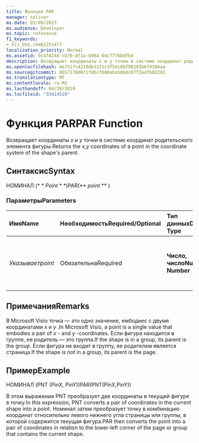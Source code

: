 ```yaml
---
title: Функция PAR
manager: soliver
ms.date: 03/09/2015
ms.audience: Developer
ms.topic: reference
f1_keywords:
- Vis_DSS.chm82251477
localization_priority: Normal
ms.assetid: 9caf424d-cb70-8f1a-b984-64cf776bdfb4
description: Возвращает координаты x и y точки в системе координат родительского элемента фигуры.
ms.openlocfilehash: 4e7517c4210db31f1c3f5dc8bf98185b6f4104aa
ms.sourcegitcommit: 8657170d071f9bcf680aba50b9c07f2a4fb82283
ms.translationtype: MT
ms.contentlocale: ru-RU
ms.lasthandoff: 04/28/2019
ms.locfileid: "33414510"
---
```

# <a name="par-function"></a><span data-ttu-id="29081-103">Функция PAR</span><span class="sxs-lookup"><span data-stu-id="29081-103">PAR Function</span></span>

<span data-ttu-id="29081-104">Возвращает координаты _x и y_ точки в системе координат родительского элемента фигуры.</span><span class="sxs-lookup"><span data-stu-id="29081-104">Returns the  _x,y_ coordinates of a point in the coordinate system of the shape's parent.</span></span> 
  
## <a name="syntax"></a><span data-ttu-id="29081-105">Синтаксис</span><span class="sxs-lookup"><span data-stu-id="29081-105">Syntax</span></span>

<span data-ttu-id="29081-106">НОМИНАЛ (\* \* *Point* \* \*)</span><span class="sxs-lookup"><span data-stu-id="29081-106">PAR(\*\* *point* \*\* )</span></span> 
  
### <a name="parameters"></a><span data-ttu-id="29081-107">Параметры</span><span class="sxs-lookup"><span data-stu-id="29081-107">Parameters</span></span>

|<span data-ttu-id="29081-108">**Имя**</span><span class="sxs-lookup"><span data-stu-id="29081-108">**Name**</span></span>|<span data-ttu-id="29081-109">**Необходимость**</span><span class="sxs-lookup"><span data-stu-id="29081-109">**Required/Optional**</span></span>|<span data-ttu-id="29081-110">**Тип данных**</span><span class="sxs-lookup"><span data-stu-id="29081-110">**Data Type**</span></span>|<span data-ttu-id="29081-111">**Описание**</span><span class="sxs-lookup"><span data-stu-id="29081-111">**Description**</span></span>|
|:-----|:-----|:-----|:-----|
| <span data-ttu-id="29081-112">_Указывает_</span><span class="sxs-lookup"><span data-stu-id="29081-112">_point_</span></span> <br/> |<span data-ttu-id="29081-113">Обязательна</span><span class="sxs-lookup"><span data-stu-id="29081-113">Required</span></span>  <br/> |<span data-ttu-id="29081-114">**Число, число**</span><span class="sxs-lookup"><span data-stu-id="29081-114">**Number, Number**</span></span> <br/> |<span data-ttu-id="29081-115">Координаты точки в системе координат текущей фигуры.</span><span class="sxs-lookup"><span data-stu-id="29081-115">The coordinates of the point in the coordinate system of the current shape.</span></span>  <br/> |
   
## <a name="remarks"></a><span data-ttu-id="29081-116">Примечания</span><span class="sxs-lookup"><span data-stu-id="29081-116">Remarks</span></span>

<span data-ttu-id="29081-117">В Microsoft Visio точка — это одно значение, ембодиес с двумя координатами *x* и *y* .</span><span class="sxs-lookup"><span data-stu-id="29081-117">In Microsoft Visio, a point is a single value that embodies a pair of  *x*  - and  *y*  -coordinates.</span></span> <span data-ttu-id="29081-118">Если фигура находится в группе, ее родитель — это группа.</span><span class="sxs-lookup"><span data-stu-id="29081-118">If the shape is in a group, its parent is the group.</span></span> <span data-ttu-id="29081-119">Если фигура не входит в группу, ее родителем является страница.</span><span class="sxs-lookup"><span data-stu-id="29081-119">If the shape is not in a group, its parent is the page.</span></span> 
  
## <a name="example"></a><span data-ttu-id="29081-120">Пример</span><span class="sxs-lookup"><span data-stu-id="29081-120">Example</span></span>

<span data-ttu-id="29081-121">НОМИНАЛ (PNT (PinX, PinY))</span><span class="sxs-lookup"><span data-stu-id="29081-121">PAR(PNT(PinX,PinY))</span></span> 
  
<span data-ttu-id="29081-122">В этом выражении PNT преобразует две координаты в текущей фигуре в точку.</span><span class="sxs-lookup"><span data-stu-id="29081-122">In this expression, PNT converts a pair of coordinates in the current shape into a point.</span></span> <span data-ttu-id="29081-123">Номинал затем преобразует точку в комбинацию координат относительно левого нижнего угла страницы или группы, в которой содержится текущая фигура.</span><span class="sxs-lookup"><span data-stu-id="29081-123">PAR then converts the point into a pair of coordinates in relation to the lower-left corner of the page or group that contains the current shape.</span></span> 
  

